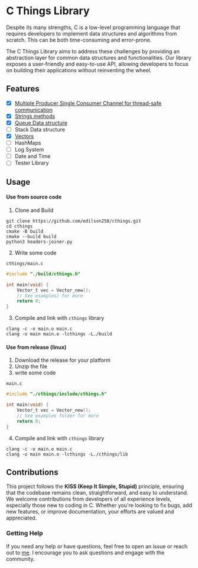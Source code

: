 # C Things Library
Despite its many strengths, C is a low-level programming language that requires developers to implement data structures and algorithms from scratch. This can be both time-consuming and error-prone.

The C Things Library aims to address these challenges by providing an abstraction layer for common data structures and functionalities. Our library exposes a user-friendly and easy-to-use API, allowing developers to focus on building their applications without reinventing the wheel.

## Features
- [x] [Multiple Producer Single Consumer Channel for thread-safe communication](docs/MPSC.md)
- [x] [Strings methods](docs/STRINGS.md)
- [x] [Queue Data structure](docs/QUEUE.md)
- [ ] Stack Data structure
- [x] [Vectors](docs/VECTOR.md)
- [ ] HashMaps
- [ ] Log System
- [ ] Date and Time
- [ ] Tester Library

## Usage

#### Use from source code

1. Clone and Build

```shell
git clone https://github.com/edilson258/cthings.git
cd cthings
cmake -B build
cmake --build build
python3 headers-joiner.py
```
2. Write some code 

`cthings/main.c`
```c
#include "./build/cthings.h"

int main(void) {
    Vector_t vec = Vector_new();
    // See examples/ for more
    return 0;
}
```

3. Compile and link with `cthings` library

```shell
clang -c -o main.o main.c
clang -o main main.o -lcthings -L./build
```

#### Use from release (linux)

1. Download the release for your platform
2. Unzip the file
3. write some code

`main.c`
```c
#include "./cthings/include/cthings.h"

int main(void) {
    Vector_t vec = Vector_new();
    // See examples folder for more
    return 0;
}
```
4. Compile and link with `cthings` library

```shell
clang -c -o main.o main.c
clang -o main main.o -lcthings -L./cthings/lib
```

## Contributions

This project follows the **KISS (Keep It Simple, Stupid)** principle, ensuring that the codebase remains clean, straightforward, and easy to understand. We welcome contributions from developers of all experience levels, especially those new to coding in C. Whether you're looking to fix bugs, add new features, or improve documentation, your efforts are valued and appreciated.

### Getting Help

If you need any help or have questions, feel free to open an issue or reach out to [me](mailto:dev.258.edilson@gmail.com). I encourage you to ask questions and engage with the community.
